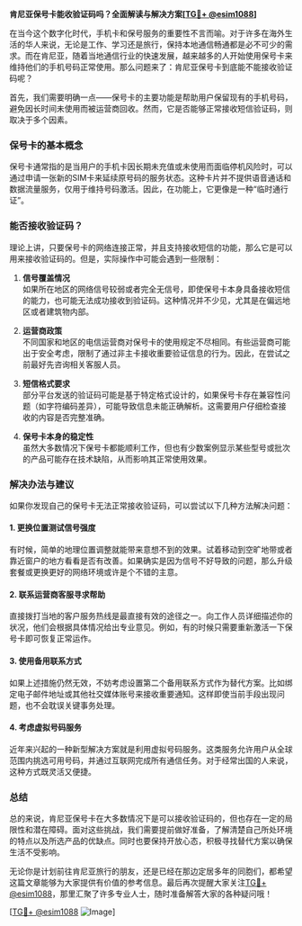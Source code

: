 **肯尼亚保号卡能收验证码吗？全面解读与解决方案[[TG💪+ @esim1088](https://t.me/s/esim1088)]**

在当今这个数字化时代，手机卡和保号服务的重要性不言而喻。对于许多在海外生活的华人来说，无论是工作、学习还是旅行，保持本地通信畅通都是必不可少的需求。而在肯尼亚，随着当地通信行业的快速发展，越来越多的人开始使用保号卡来维持他们的手机号码正常使用。那么问题来了：肯尼亚保号卡到底能不能接收验证码呢？

首先，我们需要明确一点——保号卡的主要功能是帮助用户保留现有的手机号码，避免因长时间未使用而被运营商回收。然而，它是否能够正常接收短信验证码，则取决于多个因素。

### **保号卡的基本概念**
保号卡通常指的是当用户的手机卡因长期未充值或未使用而面临停机风险时，可以通过申请一张新的SIM卡来延续原号码的服务状态。这种卡片并不提供语音通话和数据流量服务，仅用于维持号码激活。因此，在功能上，它更像是一种“临时通行证”。

### **能否接收验证码？**
理论上讲，只要保号卡的网络连接正常，并且支持接收短信的功能，那么它是可以用来接收验证码的。但是，实际操作中可能会遇到一些限制：

1. **信号覆盖情况**  
   如果所在地区的网络信号较弱或者完全无信号，即使保号卡本身具备接收短信的能力，也可能无法成功接收到验证码。这种情况并不少见，尤其是在偏远地区或者建筑物内部。

2. **运营商政策**  
   不同国家和地区的电信运营商对保号卡的使用规定不尽相同。有些运营商可能出于安全考虑，限制了通过非主卡接收重要验证信息的行为。因此，在尝试之前最好先咨询相关客服人员。

3. **短信格式要求**  
   部分平台发送的验证码可能是基于特定格式设计的，如果保号卡存在兼容性问题（如字符编码差异），可能导致信息未能正确解析。这需要用户仔细检查接收的内容是否完整准确。

4. **保号卡本身的稳定性**  
   虽然大多数情况下保号卡都能顺利工作，但也有少数案例显示某些型号或批次的产品可能存在技术缺陷，从而影响其正常使用效果。

### **解决办法与建议**
如果你发现自己的保号卡无法正常接收验证码，可以尝试以下几种方法解决问题：

#### **1. 更换位置测试信号强度**
有时候，简单的地理位置调整就能带来意想不到的效果。试着移动到空旷地带或者靠近窗户的地方看看是否有改善。如果确实是因为信号不好导致的问题，那么升级套餐或更换更好的网络环境或许是个不错的主意。

#### **2. 联系运营商客服寻求帮助**
直接拨打当地的客户服务热线是最直接有效的途径之一。向工作人员详细描述你的状况，他们会根据具体情况给出专业意见。例如，有的时候只需要重新激活一下保号卡即可恢复正常运作。

#### **3. 使用备用联系方式**
如果上述措施仍然无效，不妨考虑设置第二个备用联系方式作为替代方案。比如绑定电子邮件地址或其他社交媒体账号来接收重要通知。这样即使当前手段出现问题，也不会耽误关键事务处理。

#### **4. 考虑虚拟号码服务**
近年来兴起的一种新型解决方案就是利用虚拟号码服务。这类服务允许用户从全球范围内挑选可用号码，并通过互联网完成所有通信任务。对于经常出国的人来说，这种方式既灵活又便捷。

### **总结**
总的来说，肯尼亚保号卡在大多数情况下是可以接收验证码的，但也存在一定的局限性和潜在障碍。面对这些挑战，我们需要提前做好准备，了解清楚自己所处环境的特点以及所选产品的优缺点。同时也要保持开放心态，积极寻找替代方案以确保生活不受影响。

无论你是计划前往肯尼亚旅行的朋友，还是已经在那边定居多年的同胞们，都希望这篇文章能够为大家提供有价值的参考信息。最后再次提醒大家关注[TG💪+ @esim1088](https://t.me/s/esim1088)，那里汇聚了许多专业人士，随时准备解答大家的各种疑问哦！

[[TG💪+ @esim1088](https://t.me/s/esim1088) ![Image](https://i.postimg.cc/4NQfJmqS/Snipaste-2025-05-13-00-14-12.png)]